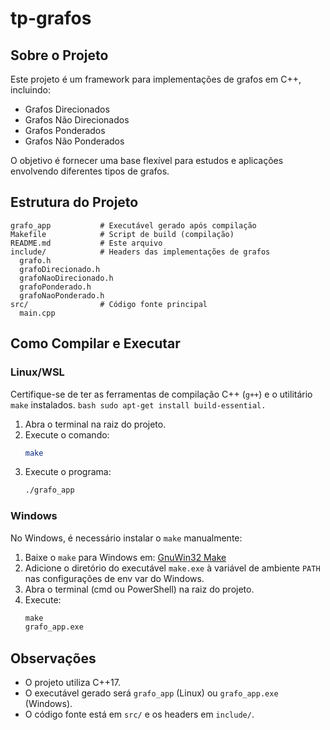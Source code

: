 # tp-grafos

## Sobre o Projeto
Este projeto é um framework para implementações de grafos em C++, incluindo:
- Grafos Direcionados
- Grafos Não Direcionados
- Grafos Ponderados
- Grafos Não Ponderados

O objetivo é fornecer uma base flexível para estudos e aplicações envolvendo diferentes tipos de grafos.

## Estrutura do Projeto

```
grafo_app           # Executável gerado após compilação
Makefile            # Script de build (compilação)
README.md           # Este arquivo
include/            # Headers das implementações de grafos
  grafo.h
  grafoDirecionado.h
  grafoNaoDirecionado.h
  grafoPonderado.h
  grafoNaoPonderado.h
src/                # Código fonte principal
  main.cpp
```

## Como Compilar e Executar

### Linux/WSL
Certifique-se de ter as ferramentas de compilação C++ (`g++`) e o utilitário `make` instalados.
    ```bash
    sudo apt-get install build-essential.
    ```

1. Abra o terminal na raiz do projeto.
2. Execute o comando:
	```bash
	make
	```
3. Execute o programa:
	```bash
	./grafo_app
	```

### Windows
No Windows, é necessário instalar o `make` manualmente:

1. Baixe o `make` para Windows em: [GnuWin32 Make](https://gnuwin32.sourceforge.net/packages/make.htm)
2. Adicione o diretório do executável `make.exe` à variável de ambiente `PATH` nas configurações de env var do Windows.
3. Abra o terminal (cmd ou PowerShell) na raiz do projeto.
4. Execute:
	```cmd
	make
	grafo_app.exe
	```

## Observações
- O projeto utiliza C++17.
- O executável gerado será `grafo_app` (Linux) ou `grafo_app.exe` (Windows).
- O código fonte está em `src/` e os headers em `include/`.